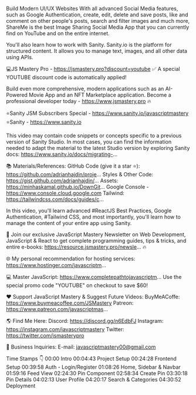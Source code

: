 Build Modern UI/UX Websites
With all advanced Social Media features, such as Google Authentication, create, edit, delete and save posts, like and comment on other people's posts, search and filter images and much more, ShareMe is the best Image Sharing Social Media App that you can currently find on YouTube and on the entire internet.

You'll also learn how to work with Sanity. Sanity.io is the platform for structured content. It allows you to manage text, images, and all other data using APIs.

💻JS Mastery Pro - https://jsmastery.pro?discount=youtube
✅ A special YOUTUBE discount code is automatically applied!

Build even more comprehensive, modern applications such as an AI-Powered Movie App and an NFT Marketplace application. Become a professional developer today - https://www.jsmastery.pro 🔥

⭐Sanity JSM Subscribers Special - https://www.sanity.io/javascriptmastery
⭐Sanity - https://www.sanity.io

This video may contain code snippets or concepts specific to a previous version of Sanity Studio. In most cases, you can find the information needed to adapt the material to the latest Studio version by exploring Sanity docs: https://www.sanity.io/docs/migrating-...

📚 Materials/References:
GitHub Code (give it a star ⭐): https://github.com/adrianhajdin/proje...
Styles & Other Code: https://gist.github.com/adrianhajdin/...
Assets: https://minhaskamal.github.io/DownGit...
Google Console - https://www.console.cloud.google.com
Tailwind: https://tailwindcss.com/docs/guides/c...

In this video, you'll learn advanced #ReactJS Best Practices, Google Authentication, #Tailwind CSS, and most importantly, you'll learn how to manage the content of your entire app using Sanity.

📧 Join our exclusive JavaScript Mastery Newsletter on Web Development, JavaScript & React to get complete programming guides, tips & tricks, and entire e-books: https://resource.jsmastery.pro/newsle... 🔥

🌐 My personal recommendation for hosting services: https://www.hostinger.com/javascriptm...

💻 Master JavaScript: https://www.completepathtojavascriptm...
Use the special promo code "YOUTUBE" on checkout to save $60!

❤️ Support JavaScript Mastery & Suggest Future Videos:
BuyMeACoffe: https://www.buymeacoffee.com/JSMastery
Patreon: https://www.patreon.com/javascriptmas...

🌎 Find Me Here:
Discord: https://discord.gg/n6EdbFJ
Instagram: https://instagram.com/javascriptmastery
Twitter: https://twitter.com/jsmasterypro

💼 Business Inquiries:
E-mail: javascriptmastery00@gmail.com

Time Stamps 👇
00:00 Intro
00:04:43 Project Setup
00:24:28 Frontend Setup
00:39:58 Auth - Login/Register
01:08:26 Home, Sidebar & Navbar
01:59:16 Feed View
02:24:30 Pin Component
02:58:34 Create Pin
03:30:18 Pin Details
04:02:13 User Profile
04:20:17 Search & Categories
04:30:52 Deployment

